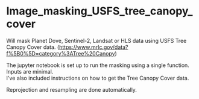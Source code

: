 # Image_masking_USFS_tree_canopy_cover
Will mask Planet Dove, Sentinel-2, Landsat or HLS data using USFS Tree Canopy Cover data.
(https://www.mrlc.gov/data?f%5B0%5D=category%3ATree%20Canopy)

The jupyter notebook is set up to run the masking using a single function. Inputs are minimal.  
I've also included instructions on how to get the Tree Canopy Cover data.

Reprojection and resampling are done automatically.
